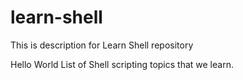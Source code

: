 # learn-shell
This is description for Learn Shell repository 

Hello World
List of Shell scripting topics that we learn.
